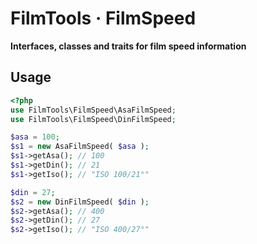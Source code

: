 # FilmTools · FilmSpeed

**Interfaces, classes and traits for film speed information**



## Usage

```php
<?php
use FilmTools\FilmSpeed\AsaFilmSpeed;
use FilmTools\FilmSpeed\DinFilmSpeed;

$asa = 100;
$s1 = new AsaFilmSpeed( $asa );
$s1->getAsa(); // 100
$s1->getDin(); // 21
$s1->getIso(); // "ISO 100/21°"

$din = 27;
$s2 = new DinFilmSpeed( $din );
$s2->getAsa(); // 400
$s2->getDin(); // 27
$s2->getIso(); // "ISO 400/27°"
```
